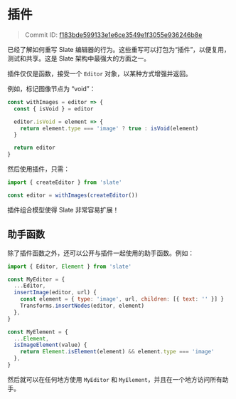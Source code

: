 # 插件

> Commit ID: [f183bde599133e1e6ce3549e1f3055e936246b8e](https://github.com/ianstormtaylor/slate/blob/main/docs/concepts/08-plugins.md)

已经了解如何重写 Slate 编辑器的行为。这些重写可以打包为“插件”，以便复用，测试和共享。这是 Slate 架构中最强大的方面之一。

插件仅仅是函数，接受一个 `Editor` 对象，以某种方式增强并返回。

例如，标记图像节点为 “void”：

```javascript
const withImages = editor => {
  const { isVoid } = editor

  editor.isVoid = element => {
    return element.type === 'image' ? true : isVoid(element)
  }

  return editor
}
```

然后使用插件，只需：

```javascript
import { createEditor } from 'slate'

const editor = withImages(createEditor())
```

插件组合模型使得 Slate 非常容易扩展！

## 助手函数

除了插件函数之外，还可以公开与插件一起使用的助手函数。例如：

```javascript
import { Editor, Element } from 'slate'

const MyEditor = {
  ...Editor,
  insertImage(editor, url) {
    const element = { type: 'image', url, children: [{ text: '' }] }
    Transforms.insertNodes(editor, element)
  },
}

const MyElement = {
  ...Element,
  isImageElement(value) {
    return Element.isElement(element) && element.type === 'image'
  },
}
```

然后就可以在任何地方使用 `MyEditor` 和 `MyElement`，并且在一个地方访问所有助手。
